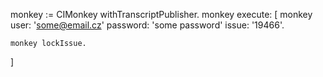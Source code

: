 monkey := CIMonkey withTranscriptPublisher.
monkey execute: [ 
	monkey 
		user: 'some@email.cz' 
		password: 'some password'
		issue: '19466'.

	monkey lockIssue.
]